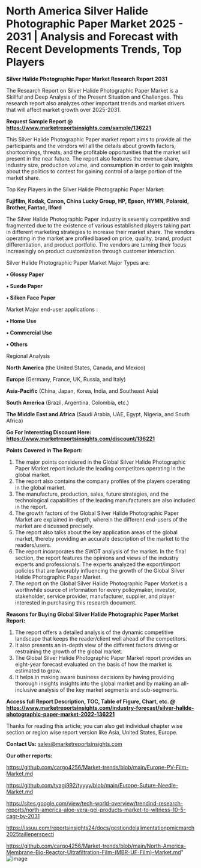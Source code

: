 # North America Silver Halide Photographic Paper Market 2025 - 2031 | Analysis and Forecast with Recent Developments Trends, Top Players

<strong>Silver Halide Photographic Paper Market Research Report 2031</strong>

The Research Report on Silver Halide Photographic Paper Market is a Skillful and Deep Analysis of the Present Situation and Challenges. This research report also analyzes other important trends and market drivers that will affect market growth over 2025-2031.

<strong>Request Sample Report @ <a href=https://www.marketreportsinsights.com/sample/136221>https://www.marketreportsinsights.com/sample/136221</a></strong>

This Silver Halide Photographic Paper market report aims to provide all the participants and the vendors will all the details about growth factors, shortcomings, threats, and the profitable opportunities that the market will present in the near future. The report also features the revenue share, industry size, production volume, and consumption in order to gain insights about the politics to contest for gaining control of a large portion of the market share.

Top Key Players in the Silver Halide Photographic Paper Market:

<strong>Fujifilm, Kodak, Canon, China Lucky Group, HP, Epson, HYMN, Polaroid, Brother, Fantac, Ilford</strong>

The Silver Halide Photographic Paper Industry is severely competitive and fragmented due to the existence of various established players taking part in different marketing strategies to increase their market share. The vendors operating in the market are profiled based on price, quality, brand, product differentiation, and product portfolio. The vendors are turning their focus increasingly on product customization through customer interaction.

Silver Halide Photographic Paper Market Major Types are:

<strong>• Glossy Paper

• Suede Paper

• Silken Face Paper</strong>

Market Major end-user applications :

<strong>• Home Use

• Commercial Use

• Others</strong>

Regional Analysis

</u><strong><b>North America</b></strong> (the United States, Canada, and Mexico)

<strong><b>Europe </b></strong>(Germany, France, UK, Russia, and Italy)

<strong><b>Asia-Pacific</b></strong> (China, Japan, Korea, India, and Southeast Asia)

<strong><b>South America</b></strong> (Brazil, Argentina, Colombia, etc.)

<strong><b>The Middle East and Africa</b></strong> (Saudi Arabia, UAE, Egypt, Nigeria, and South Africa)

<strong>Go For Interesting Discount Here: <a href=https://www.marketreportsinsights.com/discount/136221>https://www.marketreportsinsights.com/discount/136221</a></strong>

<strong>Points Covered in The Report:</strong>
<ol>
  <li>The major points considered in the Global Silver Halide Photographic Paper Market report include the leading competitors operating in the global market.</li>
  <li>The report also contains the company profiles of the players operating in the global market.</li>
  <li>The manufacture, production, sales, future strategies, and the technological capabilities of the leading manufacturers are also included in the report.</li>
  <li>The growth factors of the Global Silver Halide Photographic Paper Market are explained in-depth, wherein the different end-users of the market are discussed precisely.</li>
  <li>The report also talks about the key application areas of the global market, thereby providing an accurate description of the market to the readers/users.</li>
  <li>The report incorporates the SWOT analysis of the market. In the final section, the report features the opinions and views of the industry experts and professionals. The experts analyzed the export/import policies that are favorably influencing the growth of the Global Silver Halide Photographic Paper Market.</li>
  <li>The report on the Global Silver Halide Photographic Paper Market is a worthwhile source of information for every policymaker, investor, stakeholder, service provider, manufacturer, supplier, and player interested in purchasing this research document.</li>
</ol>
<strong>Reasons for Buying Global Silver Halide Photographic Paper Market Report:</strong>

<ol>
  <li>The report offers a detailed analysis of the dynamic competitive landscape that keeps the reader/client well ahead of the competitors.</li>
  <li>It also presents an in-depth view of the different factors driving or restraining the growth of the global market.</li>
  <li>The Global Silver Halide Photographic Paper Market report provides an eight-year forecast evaluated on the basis of how the market is estimated to grow.</li>
  <li>It helps in making aware business decisions by having providing thorough insights insights into the global market and by making an all-inclusive analysis of the key market segments and sub-segments.</li>
</ol>
<strong>Access full Report Description, TOC, Table of Figure, Chart, etc. @ <a href=https://www.marketreportsinsights.com/industry-forecast/silver-halide-photographic-paper-market-2022-136221>https://www.marketreportsinsights.com/industry-forecast/silver-halide-photographic-paper-market-2022-136221</a></strong>


Thanks for reading this article; you can also get individual chapter wise section or region wise report version like Asia, United States, Europe.

<strong>Contact Us:</strong>
sales@marketreportsinsights.com

<strong>Our other reports:</strong>

<a href=https://github.com/cargo4256/Market-trends/blob/main/Europe-PV-Film-Market.md>https://github.com/cargo4256/Market-trends/blob/main/Europe-PV-Film-Market.md</a>

<a href=https://github.com/tyagi992/tyyyy/blob/main/Europe-Suture-Needle-Market.md>https://github.com/tyagi992/tyyyy/blob/main/Europe-Suture-Needle-Market.md</a>

<a href=https://sites.google.com/view/tech-world-overview/trendind-research-reports/north-america-aloe-vera-gel-products-market-to-witness-10-5-cagr-by-2031>https://sites.google.com/view/tech-world-overview/trendind-research-reports/north-america-aloe-vera-gel-products-market-to-witness-10-5-cagr-by-2031</a>

<a href=https://issuu.com/reportsinsights24/docs/gestiondelalimentationpmicmarch2025tailleperspecti>https://issuu.com/reportsinsights24/docs/gestiondelalimentationpmicmarch2025tailleperspecti</a>

<a href=https://github.com/cargo4256/Market-trends/blob/main/North-America-Membrane-Bio-Reactor-Ultrafiltration-Film-(MBR-UF-Film)-Market.md>https://github.com/cargo4256/Market-trends/blob/main/North-America-Membrane-Bio-Reactor-Ultrafiltration-Film-(MBR-UF-Film)-Market.md</a>"
![image](https://github.com/user-attachments/assets/40e95326-a617-4b78-b88a-a7cfbe95b040)
